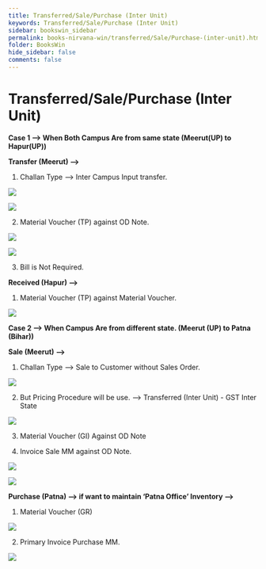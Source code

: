 ```yaml
---
title: Transferred/Sale/Purchase (Inter Unit)
keywords: Transferred/Sale/Purchase (Inter Unit)
sidebar: bookswin_sidebar
permalink: books-nirvana-win/transferred/Sale/Purchase-(inter-unit).html
folder: BooksWin
hide_sidebar: false
comments: false
---
```


# Transferred/Sale/Purchase (Inter Unit)

**Case 1 –> When Both Campus Are from same state (Meerut(UP) to Hapur(UP))**

**Transfer (Meerut) –>**

1.   Challan Type –> Inter Campus Input transfer.

![](/images/pf-transfer-challantype.jpg)

![](/images/pf-transfer-challantype2.jpg)

2.   Material Voucher (TP) against OD Note.

![](/images/pf-transfer-material-vouch.jpg)

![](/images/pf-transfer-material-vouch2.jpg)

  3. Bill is Not Required.

**Received (Hapur) –>**

1. Material Voucher (TP) against Material Voucher.

![](/images/pf-transfer-recd.jpg)

**Case 2 –> When Campus Are from different state. (Meerut (UP) to Patna (Bihar))**

**Sale (Meerut) –>**

1.   Challan Type –> Sale to Customer without Sales Order.

![](/images/pf-transfer-sale-challantype.jpg)

2.   But Pricing Procedure will be use. –> Transferred (Inter Unit) - GST Inter State

![](/images/pf-transfer-sale-billpricing.jpg)

3.   Material Voucher (GI) Against OD Note

4.   Invoice Sale MM against OD Note.

![](/images/pf-transfer-sale-billpricing2.jpg)

![](/images/pf-transfer-sale-billpricing3.jpg)

**Purchase (Patna) –> if want to maintain ‘Patna Office’ Inventory –>**

1.   Material Voucher (GR)

![](/images/pf-transfer-pur-mater-vouch.jpg)

2.   Primary Invoice Purchase MM.

![](/images/pf-transfer-pur-primary.jpg)
